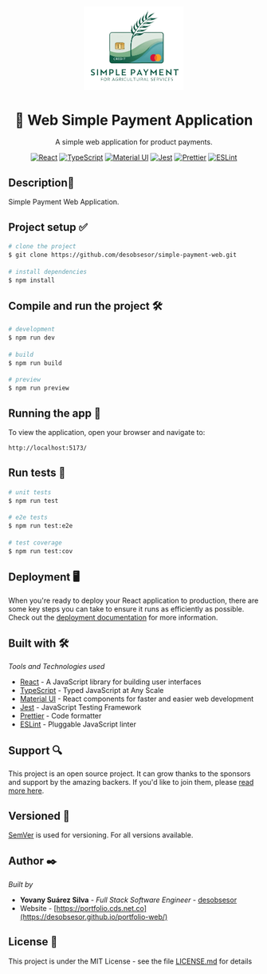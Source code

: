 <p align="center">
  <a href="http://nestjs.com/" target="blank"><img src="./src/assets/simple-payment-min.png" width="200" alt="Nest Logo" /></a>
</p>

<h1 align="center">🚨 Web Simple Payment Application</h1>

[circleci-image]: https://img.shields.io/circleci/build/github/nestjs/nest/master?token=abc123def456
[circleci-url]: https://circleci.com/gh/nestjs/nest

  <p align="center">A simple web application for product payments.</p>
    <p align="center">
<a href="https://reactjs.org" target="_blank"><img src="https://img.shields.io/badge/React-v18.0.0-%2361DAFB" alt="React"></a>
<a href="https://www.typescriptlang.org" target="_blank"><img src="https://img.shields.io/badge/TypeScript-v4.9.5-%233178C6" alt="TypeScript"></a>
<a href="https://mui.com" target="_blank"><img src="https://img.shields.io/badge/Material%20UI-v5.0.0-%230081CB" alt="Material UI"></a>
<a href="https://jestjs.io" target="_blank"><img src="https://img.shields.io/badge/Jest-v29.5.0-%23C21325" alt="Jest"></a>
<a href="https://prettier.io" target="_blank"><img src="https://img.shields.io/badge/Prettier-v3.0.0-%23F7B93E" alt="Prettier"></a>
<a href="https://eslint.org" target="_blank"><img src="https://img.shields.io/badge/ESLint-v8.44.0-%234B32C3" alt="ESLint"></a>
</p>

## Description📍

Simple Payment Web Application.

## Project setup ✅

```bash
# clone the project
$ git clone https://github.com/desobsesor/simple-payment-web.git

# install dependencies
$ npm install
```

## Compile and run the project 🛠

```bash
# development
$ npm run dev

# build
$ npm run build

# preview
$ npm run preview
```
## Running the app 🚀

To view the application, open your browser and navigate to:

```bash
http://localhost:5173/
```

## Run tests 🚀

```bash
# unit tests
$ npm run test

# e2e tests
$ npm run test:e2e

# test coverage
$ npm run test:cov
```

## Deployment 🖥

When you're ready to deploy your React application to production, there are some key steps you can take to ensure it runs as efficiently as possible. Check out the [deployment documentation](https://reactjs.org/docs/deployment.html) for more information.


## Built with 🛠️

_Tools and Technologies used_

- [React](https://reactjs.org/) - A JavaScript library for building user interfaces
- [TypeScript](https://www.typescriptlang.org/) - Typed JavaScript at Any Scale
- [Material UI](https://mui.com/) - React components for faster and easier web development
- [Jest](https://jestjs.io/) - JavaScript Testing Framework
- [Prettier](https://prettier.io/) - Code formatter
- [ESLint](https://eslint.org/) - Pluggable JavaScript linter

## Support 🔍

This project is an open source project. It can grow thanks to the sponsors and support by the amazing backers. If you'd like to join them, please [read more here](https://reactjs.org/community/support.html).

## Versioned 📌

[SemVer](http://semver.org/) is used for versioning. For all versions available.

## Author ✒️

_Built by_

- **Yovany Suárez Silva** - _Full Stack Software Engineer_ - [desobsesor](https://github.com/desobsesor)
- Website - [https://portfolio.cds.net.co](https://desobsesor.github.io/portfolio-web/)


## License 📄

This project is under the MIT License - see the file [LICENSE.md](LICENSE.md) for details
